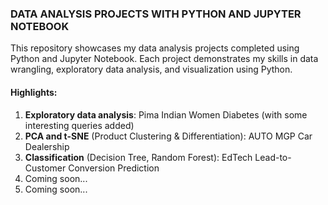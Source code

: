 ### DATA ANALYSIS PROJECTS WITH PYTHON AND JUPYTER NOTEBOOK

This repository showcases my data analysis projects completed using Python and Jupyter Notebook. Each project demonstrates my skills in data wrangling, exploratory data analysis, and visualization using Python.

#### Highlights:

1. **Exploratory data analysis**: Pima Indian Women Diabetes (with some interesting queries added)
2. **PCA and t-SNE** (Product Clustering & Differentiation): AUTO MGP Car Dealership
3. **Classification** (Decision Tree, Random Forest): EdTech Lead-to-Customer Conversion Prediction
4. Coming soon...
5. Coming soon...
